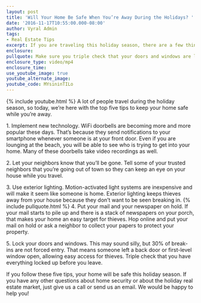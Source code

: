 ```yaml
---
layout: post
title: 'Will Your Home Be Safe When You’re Away During the Holidays? '
date: '2016-11-17T10:55:00.000-08:00'
author: Vyral Admin
tags:
- Real Estate Tips
excerpt: If you are traveling this holiday season, there are a few things you should do to keep your home safe while you’re away. We have the top five home security tips for you today.
enclosure:
pullquote: Make sure you triple check that your doors and windows are locked!
enclosure_type: video/mp4
enclosure_time:
use_youtube_image: true
youtube_alternate_image:
youtube_code: MYsininTILo
---
```

{% include youtube.html %}
A lot of people travel during the holiday season, so today, we’re here with the top five tips to keep your home safe while you’re away.

1\. Implement new technology. WiFi doorbells are becoming more and more popular these days. That’s because they send notifications to your smartphone whenever someone is at your front door. Even if you are lounging at the beach, you will be able to see who is trying to get into your home. Many of these doorbells take video recordings as well.

2\. Let your neighbors know that you’ll be gone. Tell some of your trusted neighbors that you’re going out of town so they can keep an eye on your house while you travel.  

3\. Use exterior lighting. Motion-activated light systems are inexpensive and will make it seem like someone is home. Exterior lighting keeps thieves away from your house because they don’t want to be seen breaking in.
{% include pullquote.html %}
4\. Put your mail and your newspaper on hold. If your mail starts to pile up and there is a stack of newspapers on your porch, that makes your home an easy target for thieves. Hop online and put your mail on hold or ask a neighbor to collect your papers to protect your property.

5\. Lock your doors and windows. This may sound silly, but 30% of break-ins are not forced entry. That means someone left a back door or first-level window open, allowing easy access for thieves. Triple check that you have everything locked up before you leave.

If you follow these five tips, your home will be safe this holiday season. If you have any other questions about home security or about the holiday real estate market, just give us a call or send us an email. We would be happy to help you!

